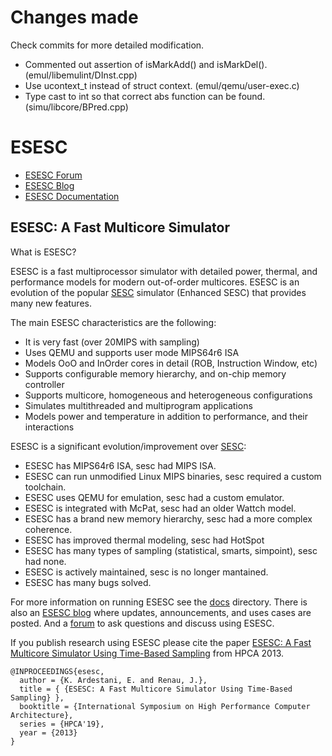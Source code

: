 # Changes made
Check commits for more detailed modification.
* Commented out assertion of isMarkAdd() and isMarkDel(). (emul/libemulint/DInst.cpp)
* Use ucontext_t instead of struct context. (emul/qemu/user-exec.c)
* Type cast to int so that correct abs function can be found. (simu/libcore/BPred.cpp)

ESESC
=====

* [ESESC Forum][1]
* [ESESC Blog][2]
* [ESESC Documentation](./docs)

ESESC: A Fast Multicore Simulator
---------------------------------

What is ESESC?

ESESC is a fast multiprocessor simulator with detailed power, thermal, and performance models for modern out-of-order multicores. ESESC is an evolution of the popular [SESC](http://sesc.sourceforge.net/) simulator (Enhanced SESC) that provides many new features.

The main ESESC characteristics are the following:

* It is very fast (over 20MIPS with sampling)
* Uses QEMU and supports user mode MIPS64r6 ISA
* Models OoO and InOrder cores in detail (ROB, Instruction Window, etc)
* Supports configurable memory hierarchy, and on-chip memory controller
* Supports multicore, homogeneous and heterogeneous configurations
* Simulates multithreaded and multiprogram applications
* Models power and temperature in addition to performance, and their interactions

ESESC is a significant evolution/improvement over [SESC](http://sesc.sourceforge.net/):

* ESESC has MIPS64r6 ISA, sesc had MIPS ISA.
* ESESC can run unmodified Linux MIPS binaries, sesc required a custom toolchain.
* ESESC uses QEMU for emulation, sesc had a custom emulator.
* ESESC is integrated with McPat, sesc had an older Wattch model.
* ESESC has a brand new memory hierarchy, sesc had a more complex coherence.
* ESESC has improved thermal modeling, sesc had HotSpot
* ESESC has many types of sampling (statistical, smarts, simpoint), sesc had none.
* ESESC is actively maintained, sesc is no longer mantained.
* ESESC has many bugs solved.

For more information on running ESESC see the [docs](./docs) directory.  There is also an [ESESC blog][1] where updates, announcements, and uses cases are posted.  And a [forum][2] to ask questions and discuss using ESESC.

If you publish research using ESESC please cite the paper [ESESC: A Fast Multicore Simulator Using Time-Based Sampling][3] from HPCA 2013.

    @INPROCEEDINGS{esesc,
      author = {K. Ardestani, E. and Renau, J.},
      title = { {ESESC: A Fast Multicore Simulator Using Time-Based Sampling} },
      booktitle = {International Symposium on High Performance Computer Architecture},
      series = {HPCA'19},
      year = {2013}
    }

[1]:https://groups.google.com/forum/#!forum/esesc 
[2]:http://masc.cse.ucsc.edu/esesc
[3]:http://masc.soe.ucsc.edu/docs/hpca13.pdf

